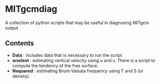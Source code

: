 # MITgcmdiag
A collection of python scripts that may be useful in diagnosing MITgcm output

## Contents
- **Data** : includes data that is necessary to run the script
- **wvelest** : estimating vertical velocity using u and v. There is a script to compute the tendency of the free surface.
- **Nsquared** : estimating Brunt-Vaisala frequency using T and S (or density). 
